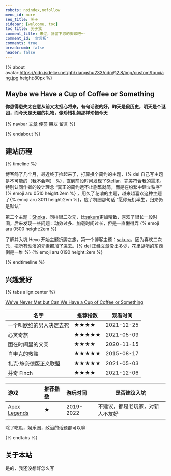 ```yaml
---
robots: noindex,nofollow
menu_id: more
seo_title: 关于
sidebar: [welcome, toc]
toc_title: 关于我
comment_title: 来过，就留下您的脚印吧～
comment_id: '留言板'
comments: true
breadcrumb: false
header: false
---
```


{% about avatar:https://cdn.jsdelivr.net/gh/xiangshu233/cdn@2.8/img/custom/touxiang.jpg height:80px %}

<h2>Maybe we Have a Cup of Coffee or Something</h2>

**你患得患失太在意从前又太担心将来，有句话说的好，昨天是段历史，明天是个谜团，而今天是天赐的礼物，像珍惜礼物那样珍惜今天**



{% navbar [文章](/) [便签](/notes/) [朋友](/friends/) [留言](#comments) %}

{% endabout %}

## 建站历程


{% timeline %}

<!-- node 2022年1月  -->

博客鸽了几个月，最近终于捡起来了，打算换个简约的主题，{% del 自己写主题是不可能的（我不会啊） %}，直到前段时间发现了[Stellar](https://xaoxuu.com/wiki/stellar/)，完美符合我的需求。特别认同作者的设计理念 “真正的简约远不止删繁就简，而是在纷繁中建立秩序” {% emoji aru 0510 height:2em %} ，用久了花哨的主题，越来越喜欢这种主题了{% emoji aru 3011 height:2em %}，应了机圈那句话 “愿你玩机半生，归来仍是默认”


<!-- node 2021年2月 -->

第二个主题：[Shoka](https://shoka.lostyu.me/computer-science/note/theme-shoka-doc/)，同样很二次元，比[sakura](https://github.com/honjun/hexo-theme-sakura)更加精致，喜欢了很长一段时间，后来发现一些问题：动效过多、加载时间过长，但是一直懒得弄 {% emoji aru 0500 height:2em %}


<!-- node 2019年6月 -->

了解并入坑 Hexo 开始主题折腾之旅，第一个博客主题：[sakura](https://github.com/honjun/hexo-theme-sakura)，因为喜欢二次元，把所有动漫的元素都加了进去。{% del 正经文章没出多少，花里胡哨的东西倒是一堆 %} {% emoji aru 0190 height:2em %}

{% endtimeline %}

## 兴趣爱好

{% tabs align:center %}

<!-- tab 音乐 -->

[We've Never Met but Can We Have a Cup of Coffee or Something](https://music.163.com/#/song?id=1398802958)

<!-- tab 影视 -->

| 名字                     | 推荐指数 | 观看时间   |
| ------------------------ | -------- | ---------- |
| 一个叫欧维的男人决定去死 | ★★★★     | 2021-12-25 |
| 心灵奇旅                 | ★★★★★    | 2021-05-09 |
| 困在时间里的父亲         | ★★★★     | 2020-11-15 |
| 肖申克的救赎             | ★★★★★    | 2015-08-17 |
| 扎克·施奈德版正义联盟    | ★★★★★    | 2021-05-03 |
| 芬奇 Finch               | ★★★★     | 2021-12-06 |

<!-- tab 游戏 -->

| 游戏            | 推荐指数 | 游玩时间 | 是否建议入坑 |
| :-------------- | :------- | :------- | -------- |
| [Apex Legends](https://www.ea.com/games/apex-legends?isLocalized=true)| ★        | 2019-2022     | 不建议，都是老玩家，对新人不友好 |

<!-- tab 话题 -->

除了吃瓜，娱乐圈，政治的话题都可以聊

{% endtabs %}

## 关于本站

是的，我还没想好怎么写

